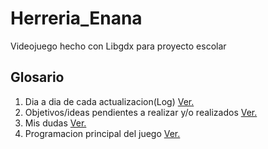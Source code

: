 # Herreria_Enana
Videojuego hecho con Libgdx para proyecto escolar

## Glosario

1. Dia a dia de cada actualizacion(Log) [Ver.](https://github.com/Momosan09/Herreria_Enana/blob/main/Log.md)
2. Objetivos/ideas pendientes a realizar y/o realizados [Ver.](https://github.com/Momosan09/Herreria_Enana/blob/main/Pendiente.md)
3. Mis dudas [Ver.](https://github.com/Momosan09/Herreria_Enana/blob/main/dudas.md)
4. Programacion principal del juego [Ver.](https://github.com/Momosan09/Herreria_Enana/tree/main/core/src/com/mygdx)
